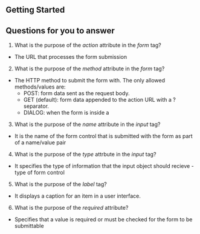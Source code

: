 ## Getting Started

<!-- - Install the version of Node JS for your OS https://nodejs.org/en/download -->
<!-- - From a terminal run the following commands to check if the installation was successful:
  - `$ node -v`
  - `$ npm -v`
  - Set PATH environment variable to path/to/bin/node and path/to/bin/npm if the above commands failed to return the version number. -->
<!-- - In the terminal install dependencies using the command:
    `$ npm install` -->
<!-- - In the terminal run the local server using the command:
  - `node form-server.js` -->
<!-- - Open "form.html" in a browser. Enter username and password and click "Submit". -->

## Questions for you to answer
1. What is the purpose of the _action_ attribute in the _form_ tag?
  - The URL that processes the form submission

2. What is the purpose of the _method_ attribute in the _form_ tag?
  - The HTTP method to submit the form with. The only allowed methods/values are:
    - POST: form data sent as the request body.
    - GET (default): form data appended to the action URL with a ? separator.
    - DIALOG: when the form is inside a <dialog>, closes the dialog and causes a submit event to be fired on submission, without submitting data or clearing the form.

3. What is the purpose of the _name_ attribute in the _input_ tag?
  - It is the name of the form control that is submitted with the form as part of a name/value pair

4. What is the purpose of the _type_ attrbute in the _input_ tag?
  - It specifies the type of information that the input object should recieve - type of form control

5. What is the purpose of the _label_ tag?
  - It displays a caption for an item in a user interface.

6. What is the purpose of the _required_ attribute?
  - Specifies that a value is required or must be checked for the form to be submittable